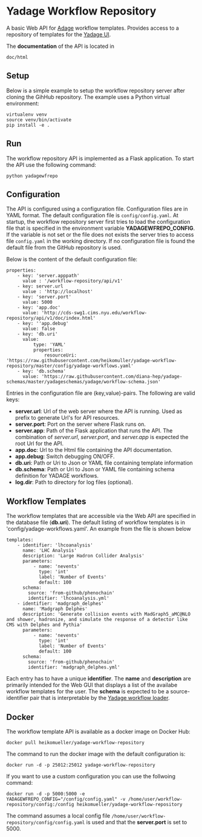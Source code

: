 # Yadage Workflow Repository

A basic Web API for [Adage](https://github.com/diana-hep/adage.git) workflow templates. Provides access to a repository of templates for the [Yadage UI](https://github.com/diana-hep/yadage-webui).


The **documentation** of the API is located in
```
doc/html
```


## Setup

Below is a simple example to setup the workflow repository server after cloning the GihHub repository. The example uses a Python virtual environment:

```
virtualenv venv
source venv/bin/activate
pip install -e .
```


## Run

The workflow repository API is implemented as a Flask application. To start the API use the following command:

```
python yadagewfrepo
```


## Configuration

The API is configured using a configuration file. Configuration files are in YAML format. The default configuration file is `config/config.yaml`. At startup, the workflow repository server first tries to load the configuration file that is specified in the environment variable **YADAGEWFREPO_CONFIG**. If the variable is not set or the file does not exists the server tries to access file `config.yaml` in the working directory. If no configuration file is found the default file from the GitHub repository is used.

Below is the content of the default configuration file:

```
properties:
    - key: 'server.apppath'
      value : '/workflow-repository/api/v1'
    - key: server.url
      value : 'http://localhost'
    - key: 'server.port'
      value: 5000
    - key: 'app.doc'
      value: 'http://cds-swg1.cims.nyu.edu/workflow-repository/api/v1/doc/index.html'
    - key: ''app.debug'
      value: false
    - key: 'db.uri'
      value:
          type: 'YAML'
          properties:
              resourceUri: 'https://raw.githubusercontent.com/heikomuller/yadage-workflow-repository/master/config/yadage-workflows.yaml'
    - key: 'db.schema'
      value: 'https://raw.githubusercontent.com/diana-hep/yadage-schemas/master/yadageschemas/yadage/workflow-schema.json'
```

Entries in the configuration file are (key,value)-pairs. The following are valid keys:

- **server.url**: Url of the web server where the API is running. Used as prefix to generate Url's for API resources.
- **server.port**: Port on the server where Flask runs on.
- **server.app**: Path of the Flask application that runs the API. The combination of *server.url*, *server.port*, and *server.app* is expected the root Url for the API.
- **app.doc**: Url to the Html file containing the API documentation.
- **app.debug**: Switch debugging ON/OFF.
- **db.uri**: Path or Uri to Json or YAML file containing template information
- **db.schema**: Path or Uri to Json or YAML file containing schema definition for YADAGE workflows.
- **log.dir**: Path to directory for log files (optional).


## Workflow Templates

The workflow templates that are accessible via the Web API are specified in the database file (**db.uri**). The default listing of workflow templates is in 'config/yadage-workflows.yaml'. An example from the file is shown below

```
templates:
    - identifier: 'lhcoanalysis'
      name: 'LHC Analysis'
      description: 'Large Hadron Collider Analysis'
      parameters:
          - name: 'nevents'
            type: 'int'
            label: 'Number of Events'
            default: 100
      schema:
        source: 'from-github/phenochain'
        identifier: 'lhcoanalysis.yml'
    - identifier: 'madgraph_delphes'
      name: 'Madgraph Delphes'
      description: 'Generate collision events with MadGraph5_aMC@NLO and shower, hadronize, and simulate the response of a detector like CMS with Delphes and Pythia'
      parameters:
          - name: 'nevents'
            type: 'int'
            label: 'Number of Events'
            default: 100
      schema:
        source: 'from-github/phenochain'
        identifier: 'madgraph_delphes.yml'
```
Each entry has to have a unique **identifier**. The **name** and **description** are primarily intended for the Web GUI that displays a list of the availabe workflow templates for the user. The **schema** is expected to be a source-identifier pair that is interpretable by the [Yadage workflow loader](https://github.com/diana-hep/yadage/blob/master/yadage/workflow_loader.py).


## Docker

The workflow template API is available as a docker image on Docker Hub:

```
docker pull heikomueller/yadage-workflow-repository
```

The command to run the docker image with the default configuration is:

```
docker run -d -p 25012:25012 yadage-workflow-repository
```

If you want to use a custom configuration you can use the follwoing command:

```
docker run -d -p 5000:5000 -e YADAGEWFREPO_CONFIG="/config/config.yaml" -v /home/user/workflow-repository/config:/config heikomueller/yadage-workflow-repository
```
The command assumes a local config file `/home/user/workflow-repository/config/config.yaml` is used and that the **server.port** is set to 5000.
